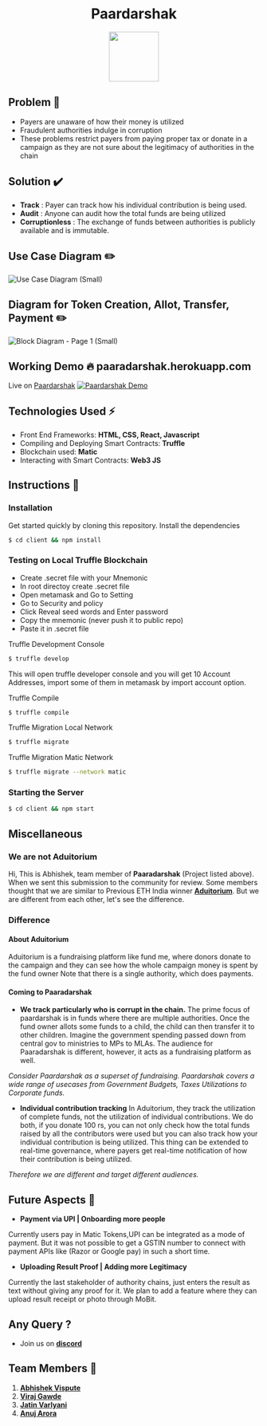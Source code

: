 <h1 align="center"> Paardarshak</h1>


<p align="center">
  <img width="100" height="100" src="https://i.ibb.co/85JrF8R/logo.png">
</p>

## Problem 🌈

- Payers are unaware of how their money is utilized
- Fraudulent authorities indulge in corruption
- These problems restrict payers from paying proper tax or donate in a campaign as they are not sure about the legitimacy of authorities in the chain

## Solution ✔️

- **Track** : Payer can track how his individual contribution is being used.
- **Audit** : Anyone can audit how the total funds are being utilized
- **Corruptionless** : The exchange of funds between authorities is publicly available and is immutable.


## Use Case Diagram ✏️

![Use Case Diagram (Small)](https://user-images.githubusercontent.com/34777376/85917978-71a02e80-b87c-11ea-92d0-8fdbc6af0ff5.png)

## Diagram for Token Creation, Allot, Transfer, Payment ✏️

![Block Diagram - Page 1 (Small)](https://user-images.githubusercontent.com/34777376/85947796-780cd400-b96a-11ea-8915-4003d27fe7f5.png)


## Working Demo 🔥  paaradarshak.herokuapp.com

Live on [Paardarshak](http://paaradarshak.herokuapp.com)
[![Paardarshak Demo](https://j.gifs.com/q7qWBk.gif)](https://www.youtube.com/watch?v=Zh_QQSMK-cY)

## Technologies Used ⚡️
-  Front End Frameworks: **HTML, CSS, React, Javascript**
-  Compiling and Deploying Smart Contracts:  **Truffle**
-  Blockchain used:  **Matic**
-  Interacting with Smart Contracts:  **Web3 JS**

## Instructions 📝 

### Installation

Get started quickly by cloning this repository. Install the dependencies
```sh
$ cd client && npm install
```
### Testing on Local Truffle Blockchain

* Create .secret file with your Mnemonic
* In root directoy create .secret file
* Open metamask and Go to Setting
* Go to Security and policy
* Click Reveal seed words and Enter password
* Copy the mnemonic (never push it to public repo)
* Paste it in .secret file

Truffle Development Console
```sh
$ truffle develop
```
This will open truffle developer console and you will get 10 Account Addresses, import some of them in metamask by import account option.

Truffle Compile
```sh
$ truffle compile
```
Truffle Migration Local Network
```sh
$ truffle migrate
```
Truffle Migration Matic Network
```sh
$ truffle migrate --network matic
```
### Starting the Server
```sh
$ cd client && npm start
```

## Miscellaneous
### We are not Aduitorium 

Hi, This is Abhishek, team member of **Paaradarshak** (Project listed above).
When we sent this submission to the community for review.
Some members thought that we are similar to Previous ETH India winner [**Aduitorium**](https://devfolio.co/submissions/aduitorium).
But we are different from each other, let's see the difference.

### Difference 

#### About Aduitorium
Aduitorium is a fundraising platform like fund me, 
where donors donate to the campaign and they can see 
how the whole campaign money is spent by the fund owner
Note that there is a single authority, which does payments.

#### Coming to Paaradarshak
- **We track particularly who is corrupt in the chain.**
The prime focus of paardarshak is in funds where there are multiple authorities. Once the fund owner allots some funds to a child, the child can then transfer it to other children. Imagine the government spending passed down from central gov to ministries to MPs to MLAs. The audience for Paaradarshak is different, however, it acts as a fundraising platform as well.

*Consider Paardarshak as a superset of fundraising.*
*Paardarshak covers a wide range of usecases from Government Budgets, Taxes Utilizations to Corporate funds.*

-  **Individual contribution tracking** 
In Aduitorium, they track the utilization of complete funds, not the utilization of individual contributions. We do both, if you donate 100 rs, you can not only check how the total funds raised by all the contributors were used but you can also track how your individual contribution is being utilized. This thing can be extended to real-time governance, where payers get real-time notification of how their contribution is being utilized.

*Therefore we are different and target different audiences.*


## Future Aspects 🚀

- **Payment via UPI | Onboarding more people**

Currently users pay in Matic Tokens,UPI can be integrated as a mode of payment. But it was not possible to get a GSTIN number to connect with payment APIs like (Razor or Google pay) in such a short time.

- **Uploading Result Proof | Adding more Legitimacy**

Currently the last stakeholder of authority chains, just enters the result as text without giving any proof for it. We plan to add a feature where they can upload result receipt or photo through MoBit.

## Any Query ?
 - Join us on [**discord**](https://discord.gg/sK2X6eY)

## Team Members 🏁

1. [**Abhishek Vispute**](https://github.com/abhishekvispute/)
2. [**Viraj Gawde**](https://gihub.com/VirajRG/)
3. [**Jatin Varlyani**](https://github.com/Jatin-8898/)
4. [**Anuj Arora**](https://github.com/Arora-Anuj)
